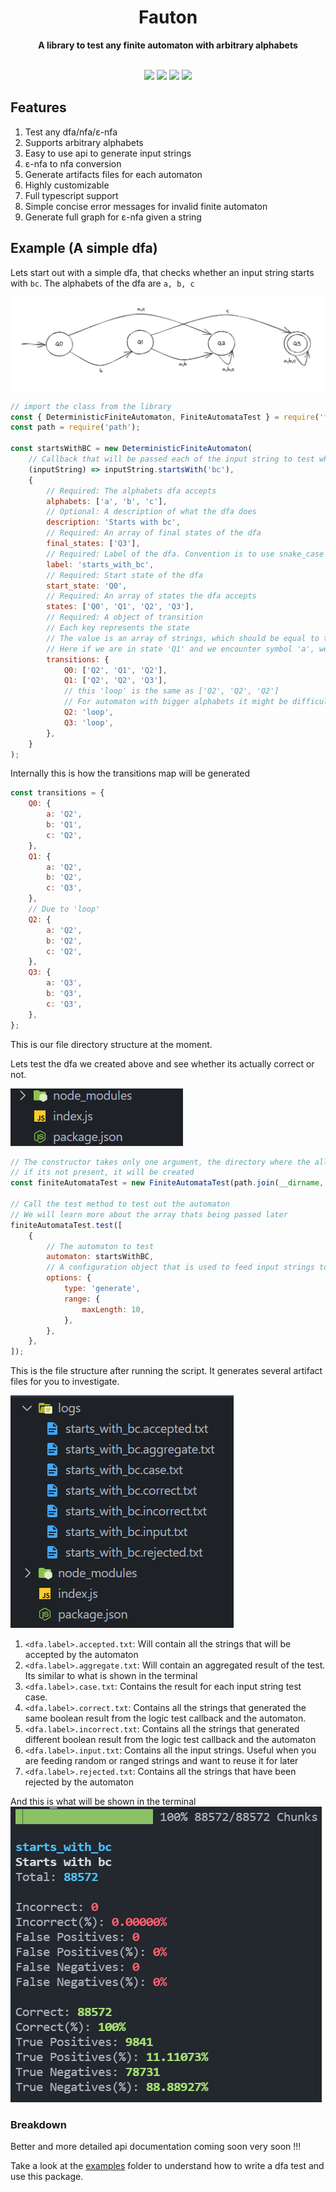 <div align="center"> <h1>Fauton</h1> </div>
<div align="center"><b>A library to test any finite automaton with arbitrary alphabets</b></div>

</br>

<p align="center">
  <a href="https://app.codecov.io/gh/Devorein/fauton/branch/master"><img src="https://img.shields.io/codecov/c/github/devorein/fauton?color=blue"/></a>
  <img src="https://img.shields.io/github/commit-activity/m/devorein/fauton?color=yellow" />
  <img src="https://img.shields.io/github/repo-size/devorein/fauton?style=flat-square&color=orange"/>
  <img src="https://img.shields.io/github/contributors/devorein/fauton?label=contributors&color=red"/>
</p>

## Features

1. Test any dfa/nfa/ε-nfa
2. Supports arbitrary alphabets
3. Easy to use api to generate input strings
4. ε-nfa to nfa conversion
5. Generate artifacts files for each automaton
6. Highly customizable
7. Full typescript support
8. Simple concise error messages for invalid finite automaton
9. Generate full graph for ε-nfa given a string

## Example (A simple dfa)

Lets start out with a simple dfa, that checks whether an input string starts with `bc`. The alphabets of the dfa are `a, b, c`

![A dfa that checks if a input string starts with bc](./public/starts_with_bc_dfa.png 'Dfa that starts with BC')

```js
// import the class from the library
const { DeterministicFiniteAutomaton, FiniteAutomataTest } = require('fauton');
const path = require('path');

const startsWithBC = new DeterministicFiniteAutomaton(
	// Callback that will be passed each of the input string to test whether its should be accepted by the dfa or not
	(inputString) => inputString.startsWith('bc'),
	{
		// Required: The alphabets dfa accepts
		alphabets: ['a', 'b', 'c'],
		// Optional: A description of what the dfa does
		description: 'Starts with bc',
		// Required: An array of final states of the dfa
		final_states: ['Q3'],
		// Required: Label of the dfa. Convention is to use snake_case words
		label: 'starts_with_bc',
		// Required: Start state of the dfa
		start_state: 'Q0',
		// Required: An array of states the dfa accepts
		states: ['Q0', 'Q1', 'Q2', 'Q3'],
		// Required: A object of transition
		// Each key represents the state
		// The value is an array of strings, which should be equal to the length of the alphabets
		// Here if we are in state 'Q1' and we encounter symbol 'a', we move to the state 'Q2'
		transitions: {
			Q0: ['Q2', 'Q1', 'Q2'],
			Q1: ['Q2', 'Q2', 'Q3'],
			// this 'loop' is the same as ['Q2', 'Q2', 'Q2']
			// For automaton with bigger alphabets it might be difficult to write that out so its added as a convenience
			Q2: 'loop',
			Q3: 'loop',
		},
	}
);
```

Internally this is how the transitions map will be generated

```js
const transitions = {
	Q0: {
		a: 'Q2',
		b: 'Q1',
		c: 'Q2',
	},
	Q1: {
		a: 'Q2',
		b: 'Q2',
		c: 'Q3',
	},
	// Due to 'loop'
	Q2: {
		a: 'Q2',
		b: 'Q2',
		c: 'Q2',
	},
	Q3: {
		a: 'Q3',
		b: 'Q3',
		c: 'Q3',
	},
};
```

This is our file directory structure at the moment.

Lets test the dfa we created above and see whether its actually correct or not.

![Pre dfa test file structure](./public/pre_dfa_test.png)

```js
// The constructor takes only one argument, the directory where the all the artifact files will be generated
// if its not present, it will be created
const finiteAutomataTest = new FiniteAutomataTest(path.join(__dirname, 'logs'));

// Call the test method to test out the automaton
// We will learn more about the array thats being passed later
finiteAutomataTest.test([
	{
		// The automaton to test
		automaton: startsWithBC,
		// A configuration object that is used to feed input strings to the automaton
		options: {
			type: 'generate',
			range: {
				maxLength: 10,
			},
		},
	},
]);
```

This is the file structure after running the script. It generates several artifact files for you to investigate.

![Post dfa test file structure](./public/post_dfa_test.png)

1. `<dfa.label>.accepted.txt`: Will contain all the strings that will be accepted by the automaton
2. `<dfa.label>.aggregate.txt`: Will contain an aggregated result of the test. Its similar to what is shown in the terminal
3. `<dfa.label>.case.txt`: Contains the result for each input string test case.
4. `<dfa.label>.correct.txt`: Contains all the strings that generated the same boolean result from the logic test callback and the automaton.
5. `<dfa.label>.incorrect.txt`: Contains all the strings that generated different boolean result from the logic test callback and the automaton
6. `<dfa.label>.input.txt`: Contains all the input strings. Useful when you are feeding random or ranged strings and want to reuse it for later
7. `<dfa.label>.rejected.txt`: Contains all the strings that have been rejected by the automaton

And this is what will be shown in the terminal
![Post dfa test terminal](./public/post_dfa_test_terminal.png)

### Breakdown

Better and more detailed api documentation coming soon very soon !!!

Take a look at the [examples](./examples) folder to understand how to write a dfa test and use this package.
